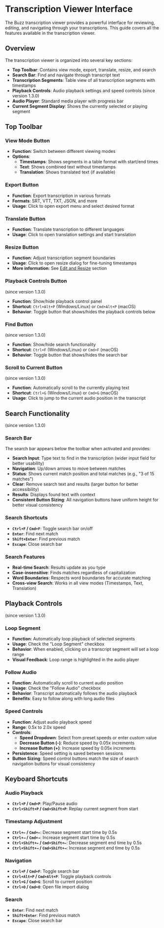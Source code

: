 # Transcription Viewer Interface

The Buzz transcription viewer provides a powerful interface for reviewing, editing, and navigating through your transcriptions. This guide covers all the features available in the transcription viewer.

## Overview

The transcription viewer is organized into several key sections:

- **Top Toolbar**: Contains view mode, export, translate, resize, and search
- **Search Bar**: Find and navigate through transcript text
- **Transcription Segments**: Table view of all transcription segments with timestamps
- **Playback Controls**: Audio playback settings and speed controls (since version 1.3.0)
- **Audio Player**: Standard media player with progress bar
- **Current Segment Display**: Shows the currently selected or playing segment

## Top Toolbar

### View Mode Button
- **Function**: Switch between different viewing modes
- **Options**:
  - **Timestamps**: Shows segments in a table format with start/end times
  - **Text**: Shows combined text without timestamps
  - **Translation**: Shows translated text (if available)

### Export Button
- **Function**: Export transcription in various formats
- **Formats**: SRT, VTT, TXT, JSON, and more
- **Usage**: Click to open export menu and select desired format

### Translate Button
- **Function**: Translate transcription to different languages
- **Usage**: Click to open translation settings and start translation

### Resize Button
- **Function**: Adjust transcription segment boundaries
- **Usage**: Click to open resize dialog for fine-tuning timestamps
- **More information**: See [Edit and Resize](https://chidiwilliams.github.io/buzz/docs/usage/edit_and_resize) section

### Playback Controls Button
(since version 1.3.0)
- **Function**: Show/hide playback control panel
- **Shortcut**: `Ctrl+Alt+P` (Windows/Linux) or `Cmd+Alt+P` (macOS)
- **Behavior**: Toggle button that shows/hides the playback controls below

### Find Button
(since version 1.3.0)
- **Function**: Show/hide search functionality
- **Shortcut**: `Ctrl+F` (Windows/Linux) or `Cmd+F` (macOS)
- **Behavior**: Toggle button that shows/hides the search bar

### Scroll to Current Button
(since version 1.3.0)
- **Function**: Automatically scroll to the currently playing text
- **Shortcut**: `Ctrl+G` (Windows/Linux) or `Cmd+G` (macOS)
- **Usage**: Click to jump to the current audio position in the transcript

## Search Functionality
(since version 1.3.0)

### Search Bar
The search bar appears below the toolbar when activated and provides:

- **Search Input**: Type text to find in the transcription (wider input field for better usability)
- **Navigation**: Up/down arrows to move between matches
- **Status**: Shows current match position and total matches (e.g., "3 of 15 matches")
- **Clear**: Remove search text and results (larger button for better accessibility)
- **Results**: Displays found text with context
- **Consistent Button Sizing**: All navigation buttons have uniform height for better visual consistency

### Search Shortcuts
- **`Ctrl+F` / `Cmd+F`**: Toggle search bar on/off
- **`Enter`**: Find next match
- **`Shift+Enter`**: Find previous match
- **`Escape`**: Close search bar

### Search Features
- **Real-time Search**: Results update as you type
- **Case-insensitive**: Finds matches regardless of capitalization
- **Word Boundaries**: Respects word boundaries for accurate matching
- **Cross-view Search**: Works in all view modes (Timestamps, Text, Translation)

## Playback Controls
(since version 1.3.0)

### Loop Segment
- **Function**: Automatically loop playback of selected segments
- **Usage**: Check the "Loop Segment" checkbox
- **Behavior**: When enabled, clicking on a transcript segment will set a loop range
- **Visual Feedback**: Loop range is highlighted in the audio player

### Follow Audio
- **Function**: Automatically scroll to current audio position
- **Usage**: Check the "Follow Audio" checkbox
- **Behavior**: Transcript automatically follows the audio playback
- **Benefits**: Easy to follow along with long audio files

### Speed Controls
- **Function**: Adjust audio playback speed
- **Range**: 0.5x to 2.0x speed
- **Controls**:
  - **Speed Dropdown**: Select from preset speeds or enter custom value
  - **Decrease Button (-)**: Reduce speed by 0.05x increments
  - **Increase Button (+)**: Increase speed by 0.05x increments
- **Persistence**: Speed setting is saved between sessions
- **Button Sizing**: Speed control buttons match the size of search navigation buttons for visual consistency

## Keyboard Shortcuts

### Audio Playback
- **`Ctrl+P` / `Cmd+P`**: Play/Pause audio
- **`Ctrl+Shift+P` / `Cmd+Shift+P`**: Replay current segment from start

### Timestamp Adjustment
- **`Ctrl+←` / `Cmd+←`**: Decrease segment start time by 0.5s
- **`Ctrl+→` / `Cmd+→`**: Increase segment start time by 0.5s
- **`Ctrl+Shift+←` / `Cmd+Shift+←`**: Decrease segment end time by 0.5s
- **`Ctrl+Shift+→` / `Cmd+Shift+→`**: Increase segment end time by 0.5s

### Navigation
- **`Ctrl+F` / `Cmd+F`**: Toggle search bar
- **`Ctrl+Alt+P` / `Cmd+Alt+P`**: Toggle playback controls
- **`Ctrl+G` / `Cmd+G`**: Scroll to current position
- **`Ctrl+O` / `Cmd+O`**: Open file import dialog

### Search
- **`Enter`**: Find next match
- **`Shift+Enter`**: Find previous match
- **`Escape`**: Close search bar
